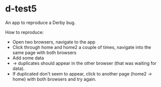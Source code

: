 d-test5
=======

An app to reproduce a Derby bug.

How to reproduce:

- Open two browsers, navigate to the app
- Click through home and home2 a couple of times, navigate into the same page with both browsers
- Add some data
- -> duplicates should appear in the other browser (that was waiting for data).
- If duplicated don't seem to appear, click to another page (home2 -> home) with both browsers and try again.
